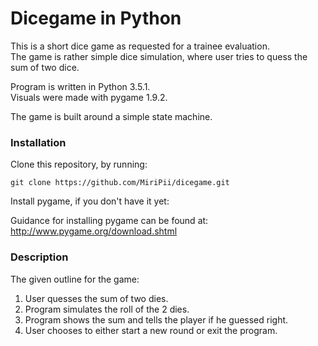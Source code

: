 # Dicegame in Python

This is a short dice game as requested for a trainee evaluation.  
The game is rather simple dice simulation,
where user tries to quess the sum of two dice.

Program is written in Python 3.5.1.  
Visuals were made with pygame 1.9.2.  

The game is built around a simple state machine.

### Installation
Clone this repository, by running:
```
git clone https://github.com/MiriPii/dicegame.git
```
Install pygame, if you don't have it yet:

Guidance for installing pygame can be found at:  
http://www.pygame.org/download.shtml

### Description

The given outline for the game:

1. User quesses the sum of two dies.
2. Program simulates the roll of the 2 dies.
3. Program shows the sum and tells the player if he guessed right.
4. User chooses to either start a new round or exit the program.
